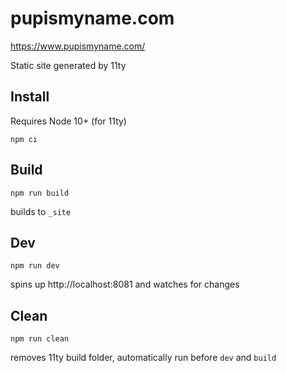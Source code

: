 # pupismyname.com

https://www.pupismyname.com/

Static site generated by 11ty


## Install
Requires Node 10+ (for 11ty)
```
npm ci
```


## Build
```
npm run build
```
builds to `_site`


## Dev
```
npm run dev
```
spins up http://localhost:8081 and watches for changes



## Clean
```
npm run clean
```
removes 11ty build folder, automatically run before `dev` and `build`

